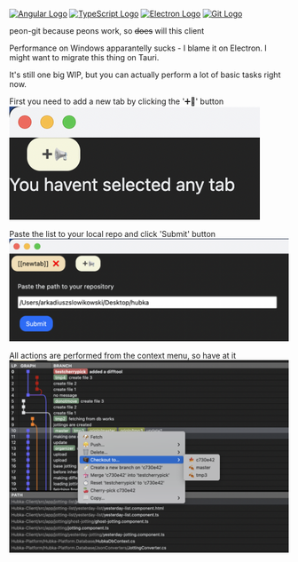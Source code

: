 [![Angular Logo](https://www.vectorlogo.zone/logos/angular/angular-icon.svg)](https://angular.io/) [![TypeScript Logo](https://www.vectorlogo.zone/logos/typescriptlang/typescriptlang-icon.svg)](https://www.typescriptlang.org/) [![Electron Logo](https://www.vectorlogo.zone/logos/electronjs/electronjs-icon.svg)](https://electronjs.org/) [![Git Logo](https://www.vectorlogo.zone/logos/git-scm/git-scm-icon.svg)](https://git-scm.com/)

peon-git because peons work, so ~~does~~ will this client

Performance on Windows apparantelly sucks - I blame it on Electron. I might want to migrate this thing on Tauri.

It's still one big WIP, but you can actually perform a lot of basic tasks right now.

First you need to add a new tab by clicking the '➕📢' button
![Main view](readmepics/0.png?raw=true "Main view")

Paste the list to your local repo and click 'Submit' button
![Adding a repo](readmepics/1.png?raw=true "Adding a repo")

All actions are performed from the context menu, so have at it
![Context menu](readmepics/2.png?raw=true "Context menu")
